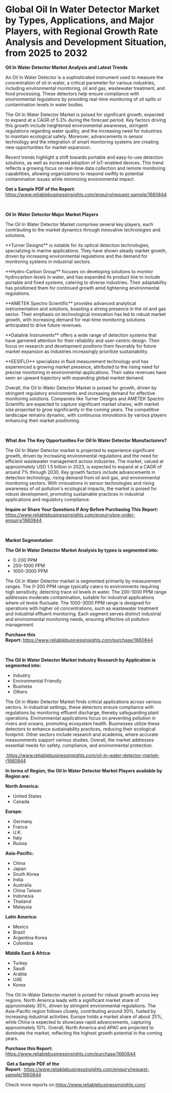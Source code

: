 <p><h1>Global Oil In Water Detector Market by Types, Applications, and Major Players, with Regional Growth Rate Analysis and Development Situation, from 2025 to 2032</h1></p><p><strong>Oil In Water Detector Market Analysis and Latest Trends</strong></p>
<p><p>An Oil In Water Detector is a sophisticated instrument used to measure the concentration of oil in water, a critical parameter for various industries, including environmental monitoring, oil and gas, wastewater treatment, and food processing. These detectors help ensure compliance with environmental regulations by providing real-time monitoring of oil spills or contamination levels in water bodies. </p><p>The Oil In Water Detector Market is poised for significant growth, expected to expand at a CAGR of 5.3% during the forecast period. Key factors driving this growth include heightened environmental awareness, stringent regulations regarding water quality, and the increasing need for industries to maintain ecological safety. Moreover, advancements in sensor technology and the integration of smart monitoring systems are creating new opportunities for market expansion. </p><p>Recent trends highlight a shift towards portable and easy-to-use detection solutions, as well as increased adoption of IoT-enabled devices. This trend reflects a growing focus on real-time data collection and remote monitoring capabilities, allowing organizations to respond swiftly to potential contamination issues while minimizing environmental impact.</p></p>
<p><strong>Get a Sample PDF of the Report:&nbsp;</strong> <a href="https://www.reliablebusinessinsights.com/enquiry/request-sample/1660844?utm_campaign=2446&utm_medium=2&utm_source=Github&utm_content=ia&utm_term=10042025&utm_id=oil-in-water-detector">https://www.reliablebusinessinsights.com/enquiry/request-sample/1660844</a></p>
<p>&nbsp;</p>
<p><strong>Oil In Water Detector Major Market Players</strong></p>
<p><p>The Oil In Water Detector Market comprises several key players, each contributing to the market dynamics through innovative technologies and solutions. </p><p>**Turner Designs** is notable for its optical detection technologies, specializing in marine applications. They have shown steady market growth, driven by increasing environmental regulations and the demand for monitoring systems in industrial sectors. </p><p>**Hydro-Carbon Group** focuses on developing solutions to monitor hydrocarbon levels in water, and has expanded its product line to include portable and fixed systems, catering to diverse industries. Their adaptability has positioned them for continued growth amid tightening environmental regulations.</p><p>**AMETEK Spectro Scientific** provides advanced analytical instrumentation and solutions, boasting a strong presence in the oil and gas sector. Their emphasis on technological innovation has led to robust market growth, with increasing demand for real-time monitoring solutions anticipated to drive future revenues.</p><p>**Datalink Instruments** offers a wide range of detection systems that have garnered attention for their reliability and user-centric design. Their focus on research and development positions them favorably for future market expansion as industries increasingly prioritize sustainability.</p><p>**EESIFLO** specializes in fluid measurement technology and has experienced a growing market presence, attributed to the rising need for precise monitoring in environmental applications. Their sales revenues have seen an upward trajectory with expanding global market demand.</p><p>Overall, the Oil In Water Detector Market is poised for growth, driven by stringent regulatory environments and increasing demand for effective monitoring solutions. Companies like Turner Designs and AMETEK Spectro Scientific are expected to capture significant market shares, with market size projected to grow significantly in the coming years. The competitive landscape remains dynamic, with continuous innovations by various players enhancing their market positioning.</p></p>
<p>&nbsp;</p>
<p><strong>What Are The Key Opportunities For Oil In Water Detector Manufacturers?</strong></p>
<p><p>The Oil In Water Detector market is projected to experience significant growth, driven by increasing environmental regulations and the need for efficient wastewater management across industries. The market, valued at approximately USD 1.5 billion in 2023, is expected to expand at a CAGR of around 7% through 2030. Key growth factors include advancements in detection technology, rising demand from oil and gas, and environmental monitoring sectors. With innovations in sensor technologies and rising awareness of oil pollution's ecological impacts, the market is poised for robust development, promoting sustainable practices in industrial applications and regulatory compliance.</p></p>
<p><strong>Inquire or Share Your Questions If Any Before Purchasing This Report:</strong> <a href="https://www.reliablebusinessinsights.com/enquiry/pre-order-enquiry/1660844?utm_campaign=2446&utm_medium=2&utm_source=Github&utm_content=ia&utm_term=10042025&utm_id=oil-in-water-detector">https://www.reliablebusinessinsights.com/enquiry/pre-order-enquiry/1660844</a></p>
<p>&nbsp;</p>
<p><strong>Market Segmentation</strong></p>
<p><strong>The Oil In Water Detector Market Analysis by types is segmented into:</strong></p>
<p><ul><li>0-200 PPM</li><li>200-1000 PPM</li><li>1000-3000 PPM</li></ul></p>
<p><p>The Oil in Water Detector market is segmented primarily by measurement ranges. The 0-200 PPM range typically caters to environments requiring high sensitivity, detecting trace oil levels in water. The 200-1000 PPM range addresses moderate contamination, suitable for industrial applications where oil levels fluctuate. The 1000-3000 PPM range is designed for operations with higher oil concentrations, such as wastewater treatment and industrial effluent monitoring. Each segment serves distinct industrial and environmental monitoring needs, ensuring effective oil pollution management.</p></p>
<p><strong>Purchase this Report:&nbsp;</strong><a href="https://www.reliablebusinessinsights.com/purchase/1660844?utm_campaign=2446&utm_medium=2&utm_source=Github&utm_content=ia&utm_term=10042025&utm_id=oil-in-water-detector">https://www.reliablebusinessinsights.com/purchase/1660844</a></p>
<p>&nbsp;</p>
<p><strong>The Oil In Water Detector Market Industry Research by Application is segmented into:</strong></p>
<p><ul><li>Industry</li><li>Environmental Friendly</li><li>Business</li><li>Others</li></ul></p>
<p><p>The Oil in Water Detector Market finds critical applications across various sectors. In industrial settings, these detectors ensure compliance with regulations by monitoring effluent discharge, thereby safeguarding plant operations. Environmental applications focus on preventing pollution in rivers and oceans, promoting ecosystem health. Businesses utilize these detectors to enhance sustainability practices, reducing their ecological footprint. Other sectors include research and academia, where accurate measurements support various studies. Overall, the market addresses essential needs for safety, compliance, and environmental protection.</p></p>
<p><a href="https://www.reliablebusinessinsights.com/oil-in-water-detector-market-r1660844?utm_campaign=2446&utm_medium=2&utm_source=Github&utm_content=ia&utm_term=10042025&utm_id=oil-in-water-detector">&nbsp;https://www.reliablebusinessinsights.com/oil-in-water-detector-market-r1660844</a></p>
<p><strong>In terms of Region, the Oil In Water Detector Market Players available by Region are:</strong></p>
<p>
    <p> <strong> North America: </strong>
        <ul>
            <li>United States</li>
            <li>Canada</li>
        </ul>
        </p> 
    <p> <strong> Europe: </strong>
        <ul>
            <li>Germany</li>
            <li>France</li>
            <li>U.K.</li>
            <li>Italy</li>
            <li>Russia</li>
        </ul>
        </p> 
    <p> <strong> Asia-Pacific: </strong>
        <ul>
            <li>China</li>
            <li>Japan</li>
            <li>South Korea</li>
            <li>India</li>
            <li>Australia</li>
            <li>China Taiwan</li>
            <li>Indonesia</li>
            <li>Thailand</li>
            <li>Malaysia</li>
        </ul>
        </p> 
    <p> <strong> Latin America: </strong>
        <ul>
            <li>Mexico</li>
            <li>Brazil</li>
            <li>Argentina Korea</li>
            <li>Colombia</li>
        </ul>
        </p> 
    <p> <strong> Middle East & Africa: </strong>
        <ul>
            <li>Turkey</li>
            <li>Saudi</li>
            <li>Arabia</li>
            <li>UAE</li>
            <li>Korea</li>
        </ul>
    </p>
    </p>
<p><p>The Oil-In-Water Detector market is poised for robust growth across key regions. North America leads with a significant market share of approximately 35%, driven by stringent environmental regulations. The Asia-Pacific region follows closely, contributing around 30%, fueled by increasing industrial activities. Europe holds a market share of about 25%, while China is expected to showcase rapid advancements, capturing approximately 10%. Overall, North America and APAC are projected to dominate the market, reflecting the highest growth potential in the coming years.</p></p>
<p><strong>Purchase this Report: </strong><a href="https://www.reliablebusinessinsights.com/purchase/1660844?utm_campaign=2446&utm_medium=2&utm_source=Github&utm_content=ia&utm_term=10042025&utm_id=oil-in-water-detector">https://www.reliablebusinessinsights.com/purchase/1660844</a></p>
<p>&nbsp;<strong>Get a Sample PDF of the Report:&nbsp;&nbsp;</strong><a href="https://www.reliablebusinessinsights.com/enquiry/request-sample/1660844?utm_campaign=2446&utm_medium=2&utm_source=Github&utm_content=ia&utm_term=10042025&utm_id=oil-in-water-detector">https://www.reliablebusinessinsights.com/enquiry/request-sample/1660844</a></p>
<p><strong></strong></p>
<p>Check more reports on <a href="https://www.reliablebusinessinsights.com/?utm_campaign=2446&utm_medium=2&utm_source=Github&utm_content=ia&utm_term=10042025&utm_id=oil-in-water-detector">https://www.reliablebusinessinsights.com/</a></p>